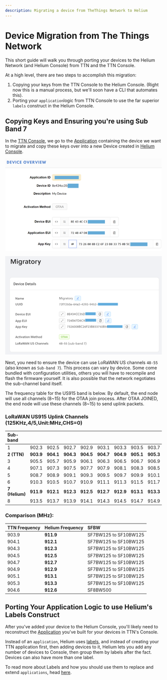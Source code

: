 ```yaml
---
description: Migrating a device from TheThings Network to Helium
---
```


# Device Migration from The Things Network

This short guide will walk you through porting your devices to the Helium Network \(and Helium Console\) from TTN and the TTN Console.

At a high level, there are two steps to accomplish this migration:

1. Copying your keys from the TTN Console to the Helium Console. \(Right now this is a manual process, but we'll soon have a CLI that automates this\).
2. Porting your `application`logic from TTN Console to use the far superior `labels` construct in the Helium Console.

## Copying Keys and Ensuring you're using Sub Band 7

In the [TTN Console](https://console.thethingsnetwork.org/), we go to the [Application](https://console.thethingsnetwork.org/applications) containing the device we want to migrate and copy these keys over into a new Device created in [Helium Console](https://console.helium.com).

![](../.gitbook/assets/ttn-keys001.png)

![](../.gitbook/assets/migratory_helium_console.png)

Next, you need to ensure the device can use LoRaWAN US channels `48-55` \(also known as `Sub-band 7`\). This process can vary by device. Some come bundled with configuration utilities, others you will have to recompile and flash the firmware yourself. It is also possible that the network negotiates the sub-channel band itself.

The frequency table for the US915 band is below. By default, the end node will use all channels \(8~15\) for the OTAA join process. After OTAA JOINED, the end node will use these channels \(8~15\) to send uplink packets.

### LoRaWAN US915 Uplink Channels \(125KHz,4/5,Unit:MHz,CHS=0\)

| Sub-band |  |  |  |  |  |  |  |  | Channels |
| :--- | :--- | :--- | :--- | :--- | :--- | :--- | :--- | :--- | :--- |
| 1 | 902.3 | 902.5 | 902.7 | 902.9 | 903.1 | 903.3 | 903.5 | 903.7 | 0-7 |
| **2 \(TTN\)** | **903.9** | **904.1** | **904.3** | **904.5** | **904.7** | **904.9** | **905.1** | **905.3** | **8-15** |
| 3 | 905.5 | 905.7 | 905.9 | 906.1 | 906.3 | 906.5 | 906.7 | 906.9 | 16-23 |
| 4 | 907.1 | 907.3 | 907.5 | 907.7 | 907.9 | 908.1 | 908.3 | 908.5 | 24-31 |
| 5 | 908.7 | 908.9 | 909.1 | 909.3 | 909.5 | 909.7 | 909.9 | 910.1 | 32-39 |
| 6 | 910.3 | 910.5 | 910.7 | 910.9 | 911.1 | 911.3 | 911.5 | 911.7 | 40-47 |
| **7 \(Helium\)** | **911.9** | **912.1** | **912.3** | **912.5** | **912.7** | **912.9** | **913.1** | **913.3** | **48-55** |
| 8 | 913.5 | 913.7 | 913.9 | 914.1 | 914.3 | 914.5 | 914.7 | 914.9 | 56-63 |

### Comparison \(MHz\):

| **TTN Frequency** | **Helium Frequency** | **SFBW** |
| :--- | :--- | :--- |
| 903.9 | **911.9** | SF7BW125 to SF10BW125 |
| 904.1 | **912.1** | SF7BW125 to SF10BW125 |
| 904.3 | **912.3** | SF7BW125 to SF10BW125 |
| 904.5 | **912.5** | SF7BW125 to SF10BW125 |
| 904.7 | **912.7** | SF7BW125 to SF10BW125 |
| 904.9 | **912.9** | SF7BW125 to SF10BW125 |
| 905.1 | **913.1** | SF7BW125 to SF10BW125 |
| 905.3 | **913.3** | SF7BW125 to SF10BW125 |
| 904.6 | **912.6** | SF8BW500 |

## Porting Your Application Logic to use Helium's Labels Construct

After you've added your device to the Helium Console, you'll likely need to reconstruct the [Application](https://www.thethingsnetwork.org/docs/applications/) you've built for your devices in TTN's Console.

Instead of an `application`, Helium uses [labels](../console-1/labels.md), and instead of creating your TTN application first, then adding devices to it, Helium lets you add any number of devices to Console, then group them by labels after the fact. Devices can also have more than one label.

To read more about Labels and how you should use them to replace and extend `applications`, head [here](../console-1/labels.md).

